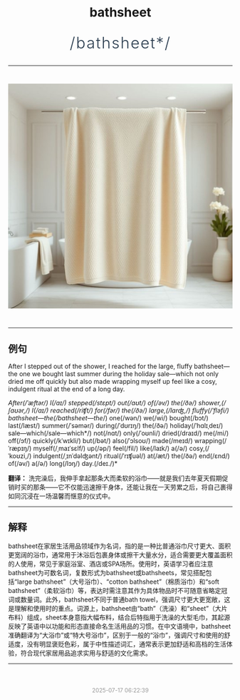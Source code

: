 <div align="center">

# bathsheet

<div style="margin: 30px 0;">
<h1 style="font-size: 2.5em; font-weight: 300; letter-spacing: 2px; margin: 0; color: #2c3e50;">
/bathsheet*/
</h1>
</div>

</div>

---

<div align="center" style="margin: 40px 0;">

![bathsheet](images/bathsheet.png)

</div>

---

## 例句

After I stepped out of the shower, I reached for the large, fluffy bathsheet—the one we bought last summer during the holiday sale—which not only dried me off quickly but also made wrapping myself up feel like a cosy, indulgent ritual at the end of a long day.

*After(/ˈæftər/) I(/aɪ/) stepped(/stɛpt/) out(/aʊt/) of(/əv/) the(/ðə/) shower,(/ʃaʊər,/) I(/aɪ/) reached(/riʧt/) for(/fər/) the(/ðə/) large,(/lɑrʤ,/) fluffy(/ˈfləfi/) bathsheet—the(/bathsheet—the*/) one(/wən/) we(/wi/) bought(/bɔt/) last(/læst/) summer(/ˈsəmər/) during(/ˈdʊrɪŋ/) the(/ðə/) holiday(/ˈhɑlɪˌdeɪ/) sale—which(/sale—which*/) not(/nɑt/) only(/ˈoʊnli/) dried(/draɪd/) me(/mi/) off(/ɔf/) quickly(/kˈwɪkli/) but(/bət/) also(/ˈɔlsoʊ/) made(/meɪd/) wrapping(/ˈræpɪŋ/) myself(/ˌmaɪˈsɛlf/) up(/əp/) feel(/fil/) like(/laɪk/) a(/ə/) cosy,(/ˈkoʊzi,/) indulgent(/ˌɪnˈdəlʤənt/) ritual(/ˈrɪʧuəl/) at(/æt/) the(/ðə/) end(/ɛnd/) of(/əv/) a(/ə/) long(/lɔŋ/) day.(/deɪ./)*

**翻译：** 洗完澡后，我伸手拿起那条大而柔软的浴巾——就是我们去年夏天假期促销时买的那条——它不仅能迅速擦干身体，还能让我在一天劳累之后，将自己裹得如同沉浸在一场温馨而惬意的仪式中。

---

## 解释

bathsheet在家居生活用品领域作为名词，指的是一种比普通浴巾尺寸更大、面积更宽阔的浴巾，通常用于沐浴后包裹身体或擦干大量水分，适合需要更大覆盖面积的人使用，常见于家庭浴室、酒店或SPA场所。使用时，英语学习者应注意bathsheet为可数名词，复数形式为bathsheet或bathsheets，常见搭配包括“large bathsheet”（大号浴巾）、“cotton bathsheet”（棉质浴巾）和“soft bathsheet”（柔软浴巾）等，表达时需注意其作为具体物品时不可随意省略定冠词或数量词。此外，bathsheet不同于普通bath towel，强调尺寸更大更宽敞，这是理解和使用时的重点。词源上，bathsheet由“bath”（洗澡）和“sheet”（大片布料）组成，sheet本身意指大幅布料，结合后特指用于洗澡的大型毛巾，其起源反映了英语中以功能和形态直接命名生活用品的习惯。在中文语境中，bathsheet准确翻译为“大浴巾”或“特大号浴巾”，区别于一般的“浴巾”，强调尺寸和使用的舒适度，没有明显褒贬色彩，属于中性描述词汇，通常表示更加舒适和高档的生活体验，符合现代家居用品追求实用与舒适的文化需求。


---

<div align="center" style="margin-top: 50px;">
<small style="color: #999; font-size: 0.9em;">2025-07-17 06:22:39</small>
</div>
